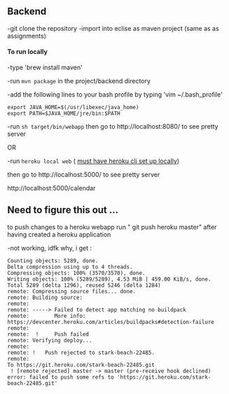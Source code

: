 ## Backend ##

-git clone the repository
-import into eclise as maven project (same as as assignments)

#### To run locally ####

-type 'brew install maven'

-run `mvn package` in the project/backend directory

-add the following lines to your bash profile by typing 'vim ~/.bash_profile'

    export JAVA_HOME=$(/usr/libexec/java_home)
    export PATH=$JAVA_HOME/jre/bin:$PATH

-run `sh target/bin/webapp` 
then go to http://localhost:8080/ to see pretty server


OR

-run `heroku local web` ( [must have heroku cli set up locally](https://devcenter.heroku.com/articles/heroku-cli))

then go to http://localhost:5000/ to see pretty server

http://localhost:5000/calendar





## Need to figure this out ... ##

to push changes to a heroku webapp run " git push heroku master"
after having created a heroku application

-not working, idfk why, i get :

```
Counting objects: 5289, done.
Delta compression using up to 4 threads.
Compressing objects: 100% (3570/3570), done.
Writing objects: 100% (5289/5289), 4.53 MiB | 459.00 KiB/s, done.
Total 5289 (delta 1296), reused 5246 (delta 1284)
remote: Compressing source files... done.
remote: Building source:
remote:
remote: -----> Failed to detect app matching no buildpack
remote:        More info: https://devcenter.heroku.com/articles/buildpacks#detection-failure
remote:
remote:  !     Push failed
remote: Verifying deploy...
remote:
remote: !	Push rejected to stark-beach-22485.
remote:
To https://git.heroku.com/stark-beach-22485.git
 ! [remote rejected] master -> master (pre-receive hook declined)
error: failed to push some refs to 'https://git.heroku.com/stark-beach-22485.git'
```
